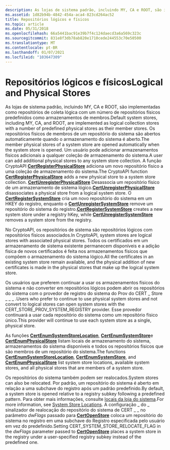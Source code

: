 ```yaml
---
description: As lojas de sistema padrão, incluindo MY, CA e ROOT, são implementadas como repositórios de coleta lógica com um número de repositórios físicos predefinidos como armazenamentos de membros.
ms.assetid: 1d82b94b-4842-454a-aca4-823cd264ac52
title: Repositórios lógicos e físicos
ms.topic: article
ms.date: 05/31/2018
ms.openlocfilehash: 66a5441bac91e39b7f4c124daecd3a6a569c323c
ms.sourcegitcommit: 831e8f3db78ab820e1710cede244553c70e50500
ms.translationtype: MT
ms.contentlocale: pt-BR
ms.lasthandoff: 01/07/2021
ms.locfileid: "103647309"
---
```

# <a name="logical-and-physical-stores"></a><span data-ttu-id="e4012-103">Repositórios lógicos e físicos</span><span class="sxs-lookup"><span data-stu-id="e4012-103">Logical and Physical Stores</span></span>

<span data-ttu-id="e4012-104">As lojas de sistema padrão, incluindo MY, CA e ROOT, são implementadas como repositórios de coleta lógica com um número de repositórios físicos predefinidos como armazenamentos de membros.</span><span class="sxs-lookup"><span data-stu-id="e4012-104">Default system stores, including MY, CA, and ROOT, are implemented as logical collection stores with a number of predefined physical stores as their member stores.</span></span> <span data-ttu-id="e4012-105">Os repositórios físicos de membros de um repositório do sistema são abertos automaticamente quando o armazenamento do sistema é aberto.</span><span class="sxs-lookup"><span data-stu-id="e4012-105">The member physical stores of a system store are opened automatically when the system store is opened.</span></span> <span data-ttu-id="e4012-106">Um usuário pode adicionar armazenamentos físicos adicionais a qualquer coleção de armazenamento do sistema.</span><span class="sxs-lookup"><span data-stu-id="e4012-106">A user can add additional physical stores to any system store collection.</span></span> <span data-ttu-id="e4012-107">A função CryptoAPI [**CertRegisterPhysicalStore**](/windows/desktop/api/Wincrypt/nf-wincrypt-certregisterphysicalstore) adiciona um novo repositório físico a uma coleção de armazenamento do sistema.</span><span class="sxs-lookup"><span data-stu-id="e4012-107">The CryptoAPI function [**CertRegisterPhysicalStore**](/windows/desktop/api/Wincrypt/nf-wincrypt-certregisterphysicalstore) adds a new physical store to a system store collection.</span></span> <span data-ttu-id="e4012-108">[**CertUnregisterPhysicalStore**](/windows/desktop/api/Wincrypt/nf-wincrypt-certunregisterphysicalstore) Desassocia um repositório físico de um armazenamento de sistema lógico.</span><span class="sxs-lookup"><span data-stu-id="e4012-108">[**CertUnregisterPhysicalStore**](/windows/desktop/api/Wincrypt/nf-wincrypt-certunregisterphysicalstore) disassociates a physical store from a logical system store.</span></span> <span data-ttu-id="e4012-109">O [**CertRegisterSystemStore**](/windows/desktop/api/Wincrypt/nf-wincrypt-certregistersystemstore) cria um novo repositório do sistema em um HKEY do registro, enquanto o [**CertUnregisterSystemStore**](/windows/desktop/api/Wincrypt/nf-wincrypt-certunregistersystemstore) remove um repositório do sistema do registro.</span><span class="sxs-lookup"><span data-stu-id="e4012-109">[**CertRegisterSystemStore**](/windows/desktop/api/Wincrypt/nf-wincrypt-certregistersystemstore) creates a new system store under a registry hKey, while [**CertUnregisterSystemStore**](/windows/desktop/api/Wincrypt/nf-wincrypt-certunregistersystemstore) removes a system store from the registry.</span></span>

<span data-ttu-id="e4012-110">No CryptoAPI, os repositórios de sistema são repositórios lógicos com repositórios físicos associados.</span><span class="sxs-lookup"><span data-stu-id="e4012-110">In CryptoAPI, system stores are logical stores with associated physical stores.</span></span> <span data-ttu-id="e4012-111">Todos os certificados em um armazenamento de sistema existente permanecem disponíveis e a adição física de novos certificados é feita nos armazenamentos físicos que compõem o armazenamento do sistema lógico.</span><span class="sxs-lookup"><span data-stu-id="e4012-111">All the certificates in an existing system store remain available, and the physical addition of new certificates is made in the physical stores that make up the logical system store.</span></span>

<span data-ttu-id="e4012-112">Os usuários que preferem continuar a usar os armazenamentos físicos do sistema e não converter em repositórios lógicos podem abrir os repositórios do sistema com o provedor de registro do sistema do Prov do CERT \_ Store \_ \_ \_ .</span><span class="sxs-lookup"><span data-stu-id="e4012-112">Users who prefer to continue to use physical system stores and not convert to logical stores can open system stores with the CERT\_STORE\_PROV\_SYSTEM\_REGISTRY provider.</span></span> <span data-ttu-id="e4012-113">Esse provedor continuará a usar cada repositório do sistema como um repositório físico único.</span><span class="sxs-lookup"><span data-stu-id="e4012-113">This provider will continue to use each system store as a single, physical store.</span></span>

<span data-ttu-id="e4012-114">As funções [**CertEnumSystemStoreLocation**](/windows/desktop/api/Wincrypt/nf-wincrypt-certenumsystemstorelocation), [**CertEnumSystemStore**](/windows/desktop/api/Wincrypt/nf-wincrypt-certenumsystemstore)e [**CertEnumPhysicalStore**](/windows/desktop/api/Wincrypt/nf-wincrypt-certenumphysicalstore) listam locais de armazenamento do sistema, armazenamentos do sistema disponíveis e todos os repositórios físicos que são membros de um repositório do sistema.</span><span class="sxs-lookup"><span data-stu-id="e4012-114">The functions [**CertEnumSystemStoreLocation**](/windows/desktop/api/Wincrypt/nf-wincrypt-certenumsystemstorelocation), [**CertEnumSystemStore**](/windows/desktop/api/Wincrypt/nf-wincrypt-certenumsystemstore), and [**CertEnumPhysicalStore**](/windows/desktop/api/Wincrypt/nf-wincrypt-certenumphysicalstore) list system store locations, available system stores, and all physical stores that are members of a system store.</span></span>

<span data-ttu-id="e4012-115">Os repositórios do sistema também podem ser realocados.</span><span class="sxs-lookup"><span data-stu-id="e4012-115">System stores can also be relocated.</span></span> <span data-ttu-id="e4012-116">Por padrão, um repositório do sistema é aberto em relação a uma subchave do registro após um padrão predefinido.</span><span class="sxs-lookup"><span data-stu-id="e4012-116">By default, a system store is opened relative to a registry subkey following a predefined pattern.</span></span> <span data-ttu-id="e4012-117">Para obter mais informações, consulte [locais da loja do sistema](system-store-locations.md).</span><span class="sxs-lookup"><span data-stu-id="e4012-117">For more information, see [System Store Locations](system-store-locations.md).</span></span> <span data-ttu-id="e4012-118">A configuração \_ do \_ sinalizador de realocação do repositório do sistema de CERT \_ \_ no parâmetro *dwFlags* passado para [**CertOpenStore**](/windows/desktop/api/Wincrypt/nf-wincrypt-certopenstore) coloca um repositório do sistema no registro em uma subchave do Registro especificada pelo usuário em vez do predefinido.</span><span class="sxs-lookup"><span data-stu-id="e4012-118">Setting CERT\_SYSTEM\_STORE\_RELOCATE\_FLAG in the *dwFlags* parameter passed to [**CertOpenStore**](/windows/desktop/api/Wincrypt/nf-wincrypt-certopenstore) places a system store in the registry under a user-specified registry subkey instead of the predefined one.</span></span>

 

 



